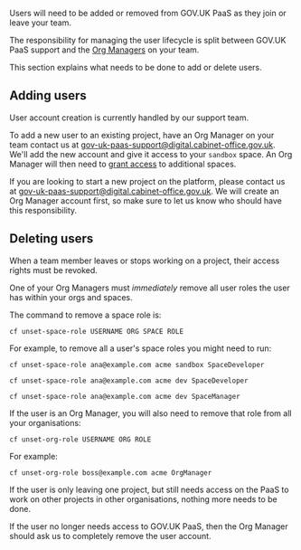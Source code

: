 Users will need to be added or removed from GOV.UK PaaS as they join or leave your team.

The responsibility for managing the user lifecycle is split between GOV.UK PaaS support and the [Org Managers](/#org-manager) on your team. 

This section explains what needs to be done to add or delete users.

## Adding users

User account creation is currently handled by our support team.

To add a new user to an existing project, have an Org Manager on your team contact us at [gov-uk-paas-support@digital.cabinet-office.gov.uk](mailto:gov-uk-paas-support@digital.cabinet-office.gov.uk). We'll add the new account and give it access to your `sandbox` space. An Org Manager will then need to [grant access](/#granting-access) to additional spaces.

If you are looking to start a new project on the platform, please contact us at [gov-uk-paas-support@digital.cabinet-office.gov.uk](mailto:gov-uk-paas-support@digital.cabinet-office.gov.uk). We will create an Org Manager account first, so make sure to let us know who should have this responsibility.

## Deleting users

When a team member leaves or stops working on a project, their access rights must be revoked. 

One of your Org Managers must _immediately_ remove all user roles the user has within your orgs and spaces.

The command to remove a space role is:

```
cf unset-space-role USERNAME ORG SPACE ROLE
```

For example, to remove all a user's space roles you might need to run:

```
cf unset-space-role ana@example.com acme sandbox SpaceDeveloper

cf unset-space-role ana@example.com acme dev SpaceDeveloper

cf unset-space-role ana@example.com acme dev SpaceManager
```


If the user is an Org Manager, you will also need to remove that role from all your organisations:

```
cf unset-org-role USERNAME ORG ROLE
```

For example:

```
cf unset-org-role boss@example.com acme OrgManager
```


If the user is only leaving one project, but still needs access on the PaaS to work on other projects in other organisations, nothing more needs to be done. 

If the user no longer needs access to GOV.UK PaaS, then the Org Manager should ask us to completely remove the user account.
